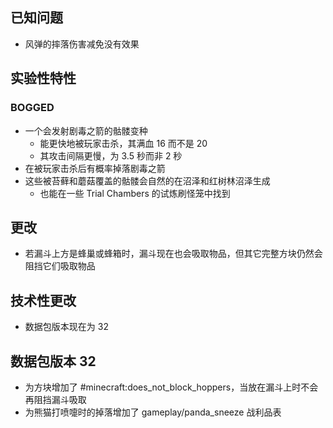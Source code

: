 ## 已知问题
* 风弹的摔落伤害减免没有效果
## 实验性特性
### BOGGED
* 一个会发射剧毒之箭的骷髅变种
    * 能更快地被玩家击杀，其满血 16 而不是 20
    * 其攻击间隔更慢，为 3.5 秒而非 2 秒
* 在被玩家击杀后有概率掉落剧毒之箭
* 这些被苔藓和蘑菇覆盖的骷髅会自然的在沼泽和红树林沼泽生成
    * 也能在一些 Trial Chambers 的试炼刷怪笼中找到
## 更改
* 若漏斗上方是蜂巢或蜂箱时，漏斗现在也会吸取物品，但其它完整方块仍然会阻挡它们吸取物品
## 技术性更改
* 数据包版本现在为 32
## 数据包版本 32
* 为方块增加了 #minecraft:does_not_block_hoppers，当放在漏斗上时不会再阻挡漏斗吸取
* 为熊猫打喷嚏时的掉落增加了 gameplay/panda_sneeze 战利品表